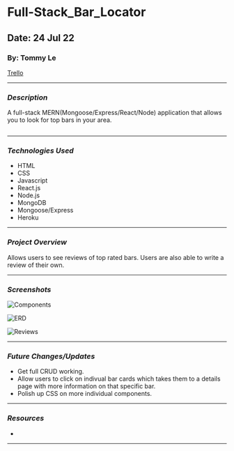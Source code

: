 # Full-Stack_Bar_Locator

## Date: 24 Jul 22

### By: Tommy Le

[Trello](https://trello.com/invite/b/rbOCPZ31/29946513d96a125ef8e1264aafa6704e/project2-bar-locator)

***

### ***Description***

A full-stack MERN(Mongoose/Express/React/Node) application that allows you to look for top bars in your area. 

![]()

***

### ***Technologies Used***

* HTML
* CSS
* Javascript
* React.js
* Node.js
* MongoDB
* Mongoose/Express
* Heroku

***

### ***Project Overview***

Allows users to see reviews of top rated bars. Users are also able to write a review of their own.

***

### ***Screenshots***

![Components](https://cdn.discordapp.com/attachments/592282940130459651/1000981101298323587/ComponentHierarchy.png)

![ERD](https://media.discordapp.net/attachments/592282940130459651/1001138382086357043/ERD2.png)

![Reviews](https://media.discordapp.net/attachments/592282940130459651/1002508515119743106/BarReviews.png?width=1006&height=1299)

***

### ***Future Changes/Updates***

* Get full CRUD working.
* Allow users to click on indivual bar cards which takes them to a details page with more information on that specific bar.
* Polish up CSS on more individual components.

***

### ***Resources***

*

***